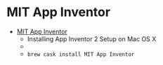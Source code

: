 # MIT App Inventor
- [MIT App Inventor](https://appinventor.mit.edu/explore/ai2/mac)
  -  Installing App Inventor 2 Setup on Mac OS X
  - 
  - `brew cask install MIT App Inventor`
